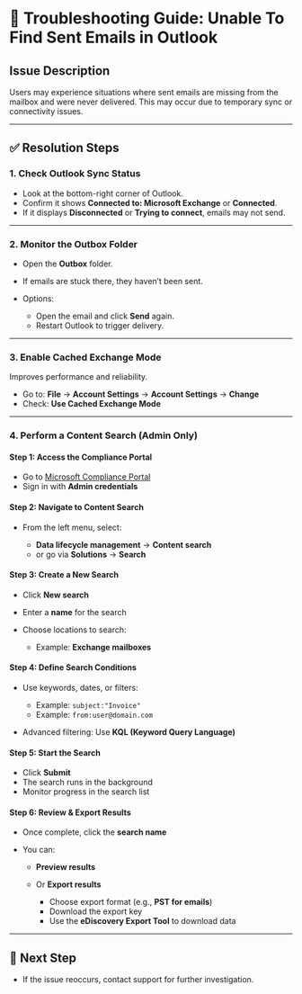 
# 📧 Troubleshooting Guide: Unable To Find Sent Emails in Outlook

## Issue Description

Users may experience situations where sent emails are missing from the mailbox and were never delivered. This may occur due to temporary sync or connectivity issues.

---

## ✅ Resolution Steps

### 1. Check Outlook Sync Status

* Look at the bottom-right corner of Outlook.
* Confirm it shows **Connected to: Microsoft Exchange** or **Connected**.
* If it displays **Disconnected** or **Trying to connect**, emails may not send.

---

### 2. Monitor the Outbox Folder

* Open the **Outbox** folder.
* If emails are stuck there, they haven’t been sent.
* Options:

  * Open the email and click **Send** again.
  * Restart Outlook to trigger delivery.

---

### 3. Enable Cached Exchange Mode

Improves performance and reliability.

* Go to:
  **File** → **Account Settings** → **Account Settings** → **Change**
* Check: **Use Cached Exchange Mode**

---

### 4. Perform a Content Search (Admin Only)

#### Step 1: Access the Compliance Portal

* Go to [Microsoft Compliance Portal](https://compliance.microsoft.com)
* Sign in with **Admin credentials**

#### Step 2: Navigate to Content Search

* From the left menu, select:

  * **Data lifecycle management** → **Content search**
  * or go via **Solutions** → **Search**

#### Step 3: Create a New Search

* Click **New search**
* Enter a **name** for the search
* Choose locations to search:

  * Example: **Exchange mailboxes**

#### Step 4: Define Search Conditions

* Use keywords, dates, or filters:

  * Example: `subject:"Invoice"`
  * Example: `from:user@domain.com`
* Advanced filtering: Use **KQL (Keyword Query Language)**

#### Step 5: Start the Search

* Click **Submit**
* The search runs in the background
* Monitor progress in the search list

#### Step 6: Review & Export Results

* Once complete, click the **search name**
* You can:

  * **Preview results**
  * Or **Export results**

    * Choose export format (e.g., **PST for emails**)
    * Download the export key
    * Use the **eDiscovery Export Tool** to download data

---

## 📌 Next Step

* If the issue reoccurs, contact support for further investigation.

